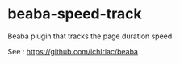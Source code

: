 beaba-speed-track
=================

Beaba plugin that tracks the page duration speed

See : https://github.com/ichiriac/beaba
